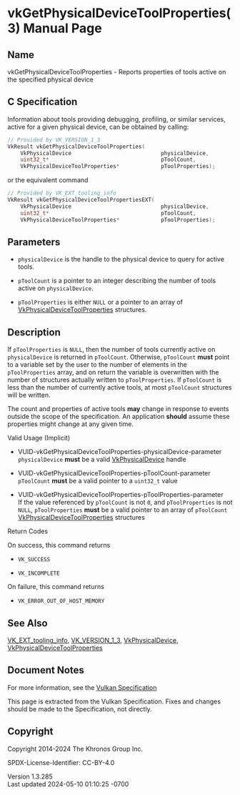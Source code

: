 # vkGetPhysicalDeviceToolProperties(3) Manual Page

## Name

vkGetPhysicalDeviceToolProperties - Reports properties of tools active
on the specified physical device



## <a href="#_c_specification" class="anchor"></a>C Specification

Information about tools providing debugging, profiling, or similar
services, active for a given physical device, can be obtained by
calling:

``` c
// Provided by VK_VERSION_1_3
VkResult vkGetPhysicalDeviceToolProperties(
    VkPhysicalDevice                            physicalDevice,
    uint32_t*                                   pToolCount,
    VkPhysicalDeviceToolProperties*             pToolProperties);
```

or the equivalent command

``` c
// Provided by VK_EXT_tooling_info
VkResult vkGetPhysicalDeviceToolPropertiesEXT(
    VkPhysicalDevice                            physicalDevice,
    uint32_t*                                   pToolCount,
    VkPhysicalDeviceToolProperties*             pToolProperties);
```

## <a href="#_parameters" class="anchor"></a>Parameters

- `physicalDevice` is the handle to the physical device to query for
  active tools.

- `pToolCount` is a pointer to an integer describing the number of tools
  active on `physicalDevice`.

- `pToolProperties` is either `NULL` or a pointer to an array of
  [VkPhysicalDeviceToolProperties](https://registry.khronos.org/vulkan/specs/1.3-extensions/man/html/VkPhysicalDeviceToolProperties.html)
  structures.

## <a href="#_description" class="anchor"></a>Description

If `pToolProperties` is `NULL`, then the number of tools currently
active on `physicalDevice` is returned in `pToolCount`. Otherwise,
`pToolCount` **must** point to a variable set by the user to the number
of elements in the `pToolProperties` array, and on return the variable
is overwritten with the number of structures actually written to
`pToolProperties`. If `pToolCount` is less than the number of currently
active tools, at most `pToolCount` structures will be written.

The count and properties of active tools **may** change in response to
events outside the scope of the specification. An application **should**
assume these properties might change at any given time.

Valid Usage (Implicit)

- <a
  href="#VUID-vkGetPhysicalDeviceToolProperties-physicalDevice-parameter"
  id="VUID-vkGetPhysicalDeviceToolProperties-physicalDevice-parameter"></a>
  VUID-vkGetPhysicalDeviceToolProperties-physicalDevice-parameter  
  `physicalDevice` **must** be a valid
  [VkPhysicalDevice](https://registry.khronos.org/vulkan/specs/1.3-extensions/man/html/VkPhysicalDevice.html) handle

- <a href="#VUID-vkGetPhysicalDeviceToolProperties-pToolCount-parameter"
  id="VUID-vkGetPhysicalDeviceToolProperties-pToolCount-parameter"></a>
  VUID-vkGetPhysicalDeviceToolProperties-pToolCount-parameter  
  `pToolCount` **must** be a valid pointer to a `uint32_t` value

- <a
  href="#VUID-vkGetPhysicalDeviceToolProperties-pToolProperties-parameter"
  id="VUID-vkGetPhysicalDeviceToolProperties-pToolProperties-parameter"></a>
  VUID-vkGetPhysicalDeviceToolProperties-pToolProperties-parameter  
  If the value referenced by `pToolCount` is not `0`, and
  `pToolProperties` is not `NULL`, `pToolProperties` **must** be a valid
  pointer to an array of `pToolCount`
  [VkPhysicalDeviceToolProperties](https://registry.khronos.org/vulkan/specs/1.3-extensions/man/html/VkPhysicalDeviceToolProperties.html)
  structures

Return Codes

On success, this command returns  
- `VK_SUCCESS`

- `VK_INCOMPLETE`

On failure, this command returns  
- `VK_ERROR_OUT_OF_HOST_MEMORY`

## <a href="#_see_also" class="anchor"></a>See Also

[VK_EXT_tooling_info](https://registry.khronos.org/vulkan/specs/1.3-extensions/man/html/VK_EXT_tooling_info.html),
[VK_VERSION_1_3](https://registry.khronos.org/vulkan/specs/1.3-extensions/man/html/VK_VERSION_1_3.html),
[VkPhysicalDevice](https://registry.khronos.org/vulkan/specs/1.3-extensions/man/html/VkPhysicalDevice.html),
[VkPhysicalDeviceToolProperties](https://registry.khronos.org/vulkan/specs/1.3-extensions/man/html/VkPhysicalDeviceToolProperties.html)

## <a href="#_document_notes" class="anchor"></a>Document Notes

For more information, see the <a
href="https://registry.khronos.org/vulkan/specs/1.3-extensions/html/vkspec.html#vkGetPhysicalDeviceToolProperties"
target="_blank" rel="noopener">Vulkan Specification</a>

This page is extracted from the Vulkan Specification. Fixes and changes
should be made to the Specification, not directly.

## <a href="#_copyright" class="anchor"></a>Copyright

Copyright 2014-2024 The Khronos Group Inc.

SPDX-License-Identifier: CC-BY-4.0

Version 1.3.285  
Last updated 2024-05-10 01:10:25 -0700

